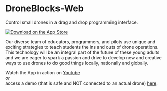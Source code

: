 # DroneBlocks-Web
Control small drones in a drag and drop programming interface.  
  
[![Download on the App Store](https://linkmaker.itunes.apple.com/images/badges/en-us/badge_appstore-lrg.svg)](https://itunes.apple.com/us/app/droneblocks/id1045826508?ls=1&mt=8)


Our diverse team of educators, programmers, and pilots use unique and exciting strategies to teach students the ins and outs of drone operations.  This technology will be an integral part of the future of these young adults and we are eager to spark a passion and drive to develop new and creative ways to use drones to do good things locally, nationally and globally.

Watch the App in action on [Youtube](https://youtu.be/nvaCTDGSs_M)  
*or*  
access a demo (that is safe and NOT connected to an actual drone) [here](https://dev.droneblocks.io).  

